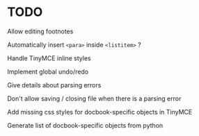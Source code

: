 TODO
=====================

Allow editing footnotes

Automatically insert ```<para>``` inside ```<listitem>``` ?

Handle TinyMCE inline styles

Implement global undo/redo

Give details about parsing errors

Don't allow saving / closing file when there is a parsing error

Add missing css styles for docbook-specific objects in TinyMCE

Generate list of docbook-specific objects from python
